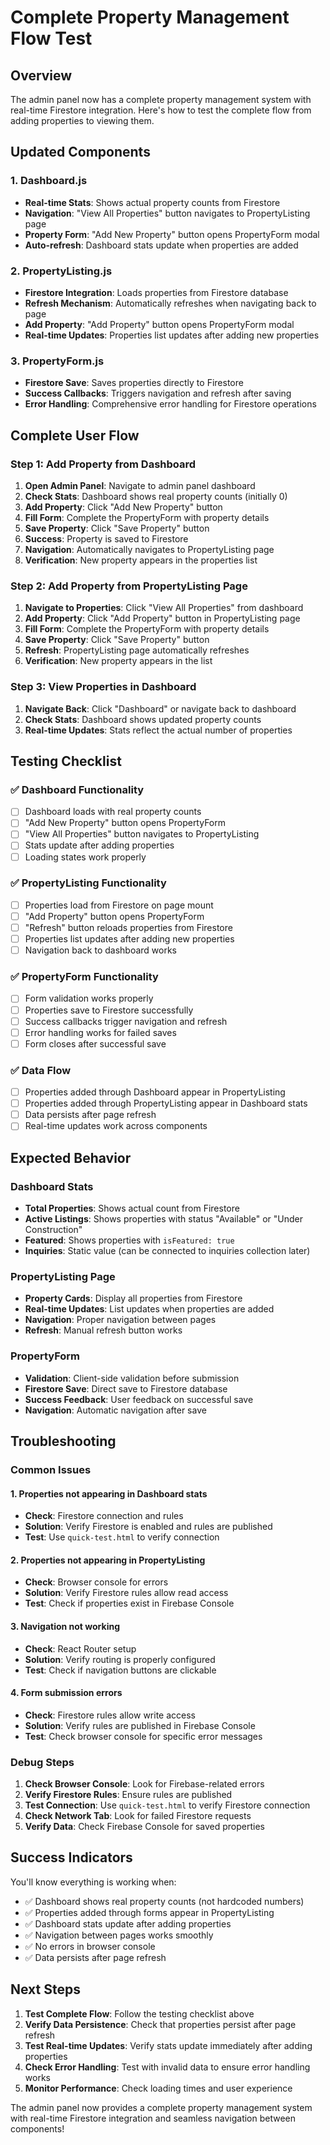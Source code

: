 # Complete Property Management Flow Test

## Overview
The admin panel now has a complete property management system with real-time Firestore integration. Here's how to test the complete flow from adding properties to viewing them.

## Updated Components

### 1. Dashboard.js
- **Real-time Stats**: Shows actual property counts from Firestore
- **Navigation**: "View All Properties" button navigates to PropertyListing page
- **Property Form**: "Add New Property" button opens PropertyForm modal
- **Auto-refresh**: Dashboard stats update when properties are added

### 2. PropertyListing.js
- **Firestore Integration**: Loads properties from Firestore database
- **Refresh Mechanism**: Automatically refreshes when navigating back to page
- **Add Property**: "Add Property" button opens PropertyForm modal
- **Real-time Updates**: Properties list updates after adding new properties

### 3. PropertyForm.js
- **Firestore Save**: Saves properties directly to Firestore
- **Success Callbacks**: Triggers navigation and refresh after saving
- **Error Handling**: Comprehensive error handling for Firestore operations

## Complete User Flow

### Step 1: Add Property from Dashboard
1. **Open Admin Panel**: Navigate to admin panel dashboard
2. **Check Stats**: Dashboard shows real property counts (initially 0)
3. **Add Property**: Click "Add New Property" button
4. **Fill Form**: Complete the PropertyForm with property details
5. **Save Property**: Click "Save Property" button
6. **Success**: Property is saved to Firestore
7. **Navigation**: Automatically navigates to PropertyListing page
8. **Verification**: New property appears in the properties list

### Step 2: Add Property from PropertyListing Page
1. **Navigate to Properties**: Click "View All Properties" from dashboard
2. **Add Property**: Click "Add Property" button in PropertyListing page
3. **Fill Form**: Complete the PropertyForm with property details
4. **Save Property**: Click "Save Property" button
5. **Refresh**: PropertyListing page automatically refreshes
6. **Verification**: New property appears in the list

### Step 3: View Properties in Dashboard
1. **Navigate Back**: Click "Dashboard" or navigate back to dashboard
2. **Check Stats**: Dashboard shows updated property counts
3. **Real-time Updates**: Stats reflect the actual number of properties

## Testing Checklist

### ✅ Dashboard Functionality
- [ ] Dashboard loads with real property counts
- [ ] "Add New Property" button opens PropertyForm
- [ ] "View All Properties" button navigates to PropertyListing
- [ ] Stats update after adding properties
- [ ] Loading states work properly

### ✅ PropertyListing Functionality
- [ ] Properties load from Firestore on page mount
- [ ] "Add Property" button opens PropertyForm
- [ ] "Refresh" button reloads properties from Firestore
- [ ] Properties list updates after adding new properties
- [ ] Navigation back to dashboard works

### ✅ PropertyForm Functionality
- [ ] Form validation works properly
- [ ] Properties save to Firestore successfully
- [ ] Success callbacks trigger navigation and refresh
- [ ] Error handling works for failed saves
- [ ] Form closes after successful save

### ✅ Data Flow
- [ ] Properties added through Dashboard appear in PropertyListing
- [ ] Properties added through PropertyListing appear in Dashboard stats
- [ ] Data persists after page refresh
- [ ] Real-time updates work across components

## Expected Behavior

### Dashboard Stats
- **Total Properties**: Shows actual count from Firestore
- **Active Listings**: Shows properties with status "Available" or "Under Construction"
- **Featured**: Shows properties with `isFeatured: true`
- **Inquiries**: Static value (can be connected to inquiries collection later)

### PropertyListing Page
- **Property Cards**: Display all properties from Firestore
- **Real-time Updates**: List updates when properties are added
- **Navigation**: Proper navigation between pages
- **Refresh**: Manual refresh button works

### PropertyForm
- **Validation**: Client-side validation before submission
- **Firestore Save**: Direct save to Firestore database
- **Success Feedback**: User feedback on successful save
- **Navigation**: Automatic navigation after save

## Troubleshooting

### Common Issues

#### 1. Properties not appearing in Dashboard stats
- **Check**: Firestore connection and rules
- **Solution**: Verify Firestore is enabled and rules are published
- **Test**: Use `quick-test.html` to verify connection

#### 2. Properties not appearing in PropertyListing
- **Check**: Browser console for errors
- **Solution**: Verify Firestore rules allow read access
- **Test**: Check if properties exist in Firebase Console

#### 3. Navigation not working
- **Check**: React Router setup
- **Solution**: Verify routing is properly configured
- **Test**: Check if navigation buttons are clickable

#### 4. Form submission errors
- **Check**: Firestore rules allow write access
- **Solution**: Verify rules are published in Firebase Console
- **Test**: Check browser console for specific error messages

### Debug Steps

1. **Check Browser Console**: Look for Firebase-related errors
2. **Verify Firestore Rules**: Ensure rules are published
3. **Test Connection**: Use `quick-test.html` to verify Firestore connection
4. **Check Network Tab**: Look for failed Firestore requests
5. **Verify Data**: Check Firebase Console for saved properties

## Success Indicators

You'll know everything is working when:

- ✅ Dashboard shows real property counts (not hardcoded numbers)
- ✅ Properties added through forms appear in PropertyListing
- ✅ Dashboard stats update after adding properties
- ✅ Navigation between pages works smoothly
- ✅ No errors in browser console
- ✅ Data persists after page refresh

## Next Steps

1. **Test Complete Flow**: Follow the testing checklist above
2. **Verify Data Persistence**: Check that properties persist after page refresh
3. **Test Real-time Updates**: Verify stats update immediately after adding properties
4. **Check Error Handling**: Test with invalid data to ensure error handling works
5. **Monitor Performance**: Check loading times and user experience

The admin panel now provides a complete property management system with real-time Firestore integration and seamless navigation between components!



